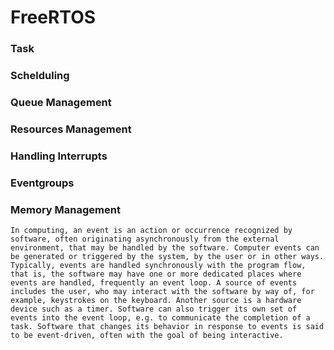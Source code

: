 # FreeRTOS
### Task
### Schelduling 
### Queue Management 
### Resources Management
### Handling Interrupts
### Eventgroups
### Memory Management
`In computing, an event is an action or occurrence recognized by software, often originating asynchronously from the external environment, that may be handled by the software. Computer events can be generated or triggered by the system, by the user or in other ways. Typically, events are handled synchronously with the program flow, that is, the software may have one or more dedicated places where events are handled, frequently an event loop. A source of events includes the user, who may interact with the software by way of, for example, keystrokes on the keyboard. Another source is a hardware device such as a timer. Software can also trigger its own set of events into the event loop, e.g. to communicate the completion of a task. Software that changes its behavior in response to events is said to be event-driven, often with the goal of being interactive.`
